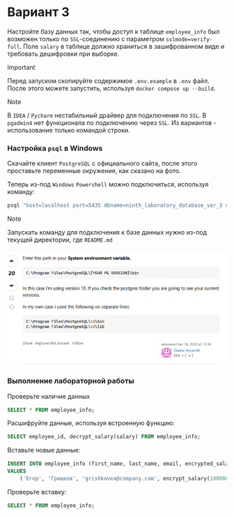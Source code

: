 # Вариант 3

Настройте базу данных так, чтобы доступ к таблице `employee_info` был возможен только по `SSL`-соединению с
параметром `sslmode=verify-full`. Поле `salary` в таблице должно храниться в зашифрованном виде и требовать дешифровки при
выборке.

> [!IMPORTANT]
> Перед запуском скопируйте содержимое `.env.example` в `.env` файл. 
> После этого можете запустить, используя `docker compose up --build`.

> [!NOTE]
> В `IDEA` / `Pycharm` нестабильный драйвер для подключения по `SSL`. 
> В `pgadmin4` нет функционала по подключению через `SSL`.
> Из вариантов - использование только командой строки. 

### Настройка `psql` в Windows

Скачайте клиент `PostgreSQL` с официального сайта, после этого проставьте переменные окружения, как сказано на фото.

Теперь из-под `Windows` `Powershell` можно подключиться, используя команду: 

```bash
psql "host=localhost port=5435 dbname=ninth_laboratory_database_var_3 user=user2 sslmode=verify-ca sslrootcert=certs/ca.pem sslcert=certs/client-cert.pem sslkey=certs/client-key.pem"
```

> [!NOTE]
> Запускать команду для подключения к базе данных нужно из-под текущей директории, где `README.md` 

![img.png](images/1.png)

### Выполнение лабораторной работы

Проверьте наличие данных

```sql
SELECT * FROM employee_info;
```

Расшифруйте данные, используя встроенную функцию: 

```sql
SELECT employee_id, decrypt_salary(salary) FROM employee_info;
```

Вставьте новые данные:

```sql
INSERT INTO employee_info (first_name, last_name, email, encrypted_salary)
VALUES
    ('Егор', 'Гришков', 'grishkovea@company.com', encrypt_salary(100000));
```

Проверьте вставку:

```sql
SELECT * FROM employee_info;
```